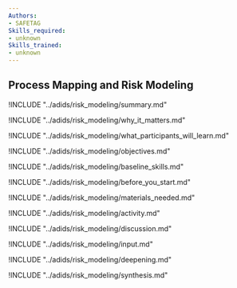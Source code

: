 ```yaml
---
Authors:
- SAFETAG
Skills_required:
- unknown
Skills_trained:
- unknown
---
```


## Process Mapping and Risk Modeling

<!-- ![](images/capacity_assessment.png "") -->

!INCLUDE "../adids/risk_modeling/summary.md"

<!-- Why The Topic Matters -->

!INCLUDE "../adids/risk_modeling/why_it_matters.md"

<!--  What Participants Will Learn -->

!INCLUDE "../adids/risk_modeling/what_participants_will_learn.md"

<!-- Objectives {.sidebar} -->

!INCLUDE "../adids/risk_modeling/objectives.md"

<!-- Baseline Skills -->

!INCLUDE "../adids/risk_modeling/baseline_skills.md"

<!-- Before you Start -->

!INCLUDE "../adids/risk_modeling/before_you_start.md"

<!-- Materials Needed -->

!INCLUDE "../adids/risk_modeling/materials_needed.md"

<!--Activity {.activity} -->

!INCLUDE "../adids/risk_modeling/activity.md"

<!--Discussion -->

!INCLUDE "../adids/risk_modeling/discussion.md"

<!-- Input -->

!INCLUDE "../adids/risk_modeling/input.md"

<!-- Deepening -->

!INCLUDE "../adids/risk_modeling/deepening.md"

<!--Synthesis {.synthesis} -->

!INCLUDE "../adids/risk_modeling/synthesis.md"
